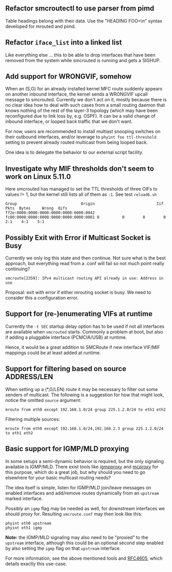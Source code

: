 Refactor smcroutectl to use parser from pimd
--------------------------------------------

Table headings belong with their data.  Use the "HEADING FOO=\n" syntax
developed for mrouted and pimd.


Refactor `iface_list` into a linked list
-----------------------------------------

Like everything else ... this to be able to drop interfaces that have
been removed from the system while smcrouted is running and gets a
SIGHUP.


Add support for WRONGVIF, somehow
---------------------------------

When an (S,G) for an already installed kernel MFC route suddenly appears
on another inbound interface, the kernel sends a WRONGVIF upcall message
to smcrouted.  Currently we don't act on it, mostly because there is no
clear idea how to deal with such cases from a small routing daemon that
knows nothing of the rest of the layer-3 topology (which may have been
reconfigured due to link loss by, e.g. OSPF).  It can be a valid change
of inbound interface, or looped back traffic that we don't want.

For now, users are recommended to install multiast snooping switches on
their outbound interfaces, and/or leverage to `phyint foo ttl-threshold`
setting to prevent already routed multicast from being looped back.

One idea is to delegate the behavior to our external script facility.


Investigate why MIF thresholds don't seem to work on Linux 5.11.0
------------------------------------------------------------------

Here smcrouted has managed to set the TTL thresholds of three OIFs to
values != 1, but the kernel still lists all of them as `:1`.  See test
`reload6.sh`

    Group                            Origin                           Iif      Pkts  Bytes     Wrong  Oifs
    ff2e:0000:0000:0000:0000:0000:0000:0042 fc00:0000:0000:0000:0000:0000:0000:0001 0          0        0        0  2:1    4:1    5:1


Possibly Exit with Error if Multicast Socket is Busy
----------------------------------------------------

Currently we only log this state and then continue.  Not sure what is
the best approach, but everything read from a .conf will fail so not
much point really continuing?

    smcroute[2359]: IPv4 multicast routing API already in use: Address in use

Proposal: exit with error if either mrouting socket is busy.
          We need to consider this a configuration error.


Support for (re-)enumerating VIFs at runtime
--------------------------------------------

Currently the `-t SEC` startup delay option has to be used if not all
interfaces are available when `smcrouted` starts.  Commonly a problem at
boot, but also if adding a pluggable interface (PCMCIA/USB) at runtime.

Hence, it would be a great addition to SMCRoute if new interface VIF/MIF
mappings could be at least added at runtime.


Support for filtering based on source ADDRESS/LEN
-------------------------------------------------

When setting up a (*,G/LEN) route it may be necessary to filter out some
senders of multicast.  The following is a suggestion for how that might
look, notice the omitted `source` argument:

    mroute from eth0 except 192.168.1.0/24 group 225.1.2.0/24 to eth1 eth2

Filtering multiple sources:

    mroute from eth0 except 192.168.1.0/24,192.168.2.3 group 225.1.2.0/24 to eth1 eth2


Basic support for IGMP/MLD proxying
-----------------------------------

In some setups a semi-dynamic behavior is required, but the only
signaling available is IGMP/MLD.  There exist tools like [igmpproxy][]
and [mcproxy][] for this purpose, which do a great job, but why should
you need to go elsewhere for your basic multicast routing needs?

The idea itself is simple, listen for IGMP/MLD join/leave messages on
enabled interfaces and add/remove routes dynamically from an `upstream`
marked interface.

Possibly an `igmp` flag may be needed as well, for downstream interfaces
we should proxy for.  Resulting `smcroute.conf` may then look like this:

    phyint eth0 upstream
    phyint eth1 igmp

**Note:** the IGMP/MLD signaling may also need to be "proxied" to the
  `upstream` interface, although this could be an optional second step
  enabled by also setting the `igmp` flag on that `upstream` interface.

For more information, see the above mentioned tools and [RFC4605][],
which details exactly this use-case.


[igmpproxy]: https://github.com/pali/igmpproxy
[mcproxy]:   https://github.com/mcproxy/mcproxy
[RFC4605]:   https://www.ietf.org/rfc/rfc4605.txt

